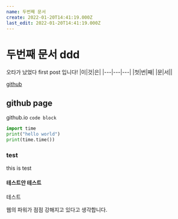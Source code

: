 ```yaml
---
name: 두번째 문서
create: 2022-01-20T14:41:19.000Z
last_edit: 2022-01-20T14:41:19.000Z
---
```

두번째 문서 ddd
=====
오타가 났었다 first post 입니다!
|이|것|은|
|---|---|---|
|첫|번|째|
|문|서||

[github](github.com)

## github page
github.io
`code block`

``` python
import time
print("hello world")
print(time.time())
```
### test
this is test 
#### 테스트안 테스트
테스트

웹의 파워가 점점 강해지고 있다고 생각합니다.
